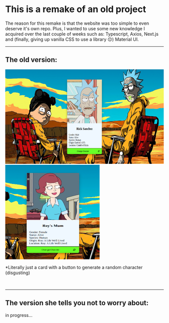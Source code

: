 <h1 class="title" >This is a remake of an old project</h1>

<p>
  The reason for this remake is that the website was too simple to even deserve
  it's own repo. Plus, I wanted to use some new knowledge I acquired over the
  last couple of weeks such as: Typescript, Axios, Next.js and (finally, giving
  up vanilla CSS to use a library 😔) Material UI.
</p>
<hr>

<h2>The old version:</h2>
<section >
  <img src="./assets/OldAssets/OldRMapi.png" alt="old-version-website" height="300" width="650"/>
  <img src="./assets/OldAssets/oldrmapi2.png" alt="old-version-website"  height="300" width="300"/>
  <p>*Literally just a card with a button to generate a random character (disgusting)</p>
</section>

<br>
<hr>
<h2>The version she tells you not to worry about:</h2>
<section >
  <p>in progress...</p>
</section>
